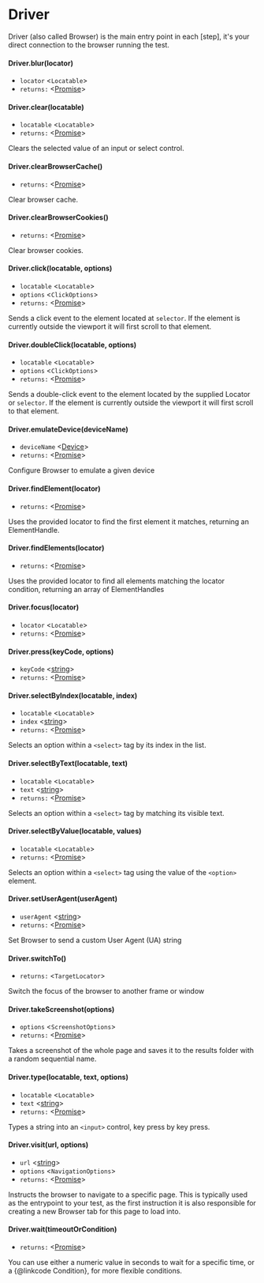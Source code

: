 # Driver
Driver (also called Browser) is the main entry point in each [step],
it's your direct connection to the browser running the test.
#### Driver.blur(locator)
* `locator` <`Locatable`> 
* `returns:` <[Promise]> 



#### Driver.clear(locatable)
* `locatable` <`Locatable`> 
* `returns:` <[Promise]> 

Clears the selected value of an input or select control.

#### Driver.clearBrowserCache()
* `returns:` <[Promise]> 

Clear browser cache.

#### Driver.clearBrowserCookies()
* `returns:` <[Promise]> 

Clear browser cookies.

#### Driver.click(locatable, options)
* `locatable` <`Locatable`> 
* `options` <`ClickOptions`> 
* `returns:` <[Promise]> 

Sends a click event to the element located at `selector`. If the element is
currently outside the viewport it will first scroll to that element.

#### Driver.doubleClick(locatable, options)
* `locatable` <`Locatable`> 
* `options` <`ClickOptions`> 
* `returns:` <[Promise]> 

Sends a double-click event to the element located by the supplied Locator or `selector`. If the element is
currently outside the viewport it will first scroll to that element.

#### Driver.emulateDevice(deviceName)
* `deviceName` <[Device]> 
* `returns:` <[Promise]> 

Configure Browser to emulate a given device

#### Driver.findElement(locator)
* `returns:` <[Promise]> 

Uses the provided locator to find the first element it matches, returning an ElementHandle.

#### Driver.findElements(locator)
* `returns:` <[Promise]> 

Uses the provided locator to find all elements matching the locator condition, returning an array of ElementHandles

#### Driver.focus(locator)
* `locator` <`Locatable`> 
* `returns:` <[Promise]> 



#### Driver.press(keyCode, options)
* `keyCode` <[string]> 
* `returns:` <[Promise]> 



#### Driver.selectByIndex(locatable, index)
* `locatable` <`Locatable`> 
* `index` <[string]> 
* `returns:` <[Promise]> 

Selects an option within a `<select>` tag by its index in the list.

#### Driver.selectByText(locatable, text)
* `locatable` <`Locatable`> 
* `text` <[string]> 
* `returns:` <[Promise]> 

Selects an option within a `<select>` tag by matching its visible text.

#### Driver.selectByValue(locatable, values)
* `locatable` <`Locatable`> 
* `returns:` <[Promise]> 

Selects an option within a `<select>` tag using the value of the `<option>` element.

#### Driver.setUserAgent(userAgent)
* `userAgent` <[string]> 
* `returns:` <[Promise]> 

Set Browser to send a custom User Agent (UA) string

#### Driver.switchTo()
* `returns:` <`TargetLocator`> 

Switch the focus of the browser to another frame or window

#### Driver.takeScreenshot(options)
* `options` <`ScreenshotOptions`> 
* `returns:` <[Promise]> 

Takes a screenshot of the whole page and saves it to the results folder with a random sequential name.

#### Driver.type(locatable, text, options)
* `locatable` <`Locatable`> 
* `text` <[string]> 
* `returns:` <[Promise]> 

Types a string into an `<input>` control, key press by key press.

#### Driver.visit(url, options)
* `url` <[string]> 
* `options` <`NavigationOptions`> 
* `returns:` <[Promise]> 

Instructs the browser to navigate to a specific page. This is typically used as the
entrypoint to your test, as the first instruction it is also responsible for creating
a new Browser tab for this page to load into.

#### Driver.wait(timeoutOrCondition)
* `returns:` <[Promise]> 

You can use either a numeric value in seconds to wait for a specific time,
or a {@linkcode Condition}, for more flexible conditions.



[By]: classes/By.md
[string]: https://developer.mozilla.org/en-US/docs/Web/JavaScript/Data_structures#String_type
[Condition]: classes/Condition.md
[Driver]: classes/Driver.md
[Promise]: https://developer.mozilla.org/en-US/docs/Web/JavaScript/Reference/Global_Objects/Promise
[Device]: Enumerations.md/#device